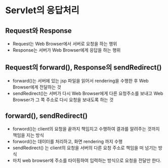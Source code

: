 # Servlet의 응답처리

## Request와 Response
* Request는 Web Browser에서 서버로 요청을 하는 행위
* Response는 서버가 Web Browser에게 응답을 하는 행위

## Request의 forward(), Response의 sendRedirect()
* forward()는 서버에 있는 jsp 파일을 읽어서 rendering을 수행한 후 Web Browser에게 전달하는 것
* sendRedirect()는 서버가 다시 Web Browser에게 다른 요청주소를 보내고 Web Browser가 그 쪽 주소로 다시 요청을 보내도록 하는 것

## forward(), sendRedirect()
* forword()는 client의 요청을 끝까지 책임지고 수행하여 결과를 알려주는 것까지 책임을 지는 방식
* forword()는 데이터를 처리하고, 화면 rendering 까지 수행
* sendRedirect() 는 client의 요청을 서버의 다른 요청 주소로 책임을 떠 넘기는 방식
* 마치 web browser에 주소를 타이핑하여 입력하는 방식으로 요청을 전달만 한다.